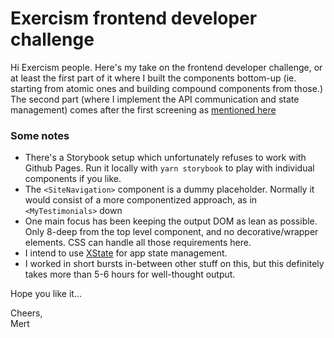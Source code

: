 # Exercism frontend developer challenge

Hi Exercism people. Here's my take on the frontend developer challenge, or at least the first part of it where I built the components bottom-up (ie. starting from atomic ones and building compound components from those.) The second part (where I implement the API communication and state management) comes after the first screening as [mentioned here](https://github.com/exercism/job-application-process/) 

### Some notes

- There's a Storybook setup which unfortunately refuses to work with Github Pages. 
  Run it locally with `yarn storybook` to play with individual components if you like.
- The `<SiteNavigation>` component is a dummy placeholder. Normally it would consist of a more componentized approach, as in `<MyTestimonials>` down
- One main focus has been keeping the output DOM as lean as possible. 
  Only 8-deep from the top level component, and no decorative/wrapper elements. CSS can handle all those requirements here.
- I intend to use [XState](https://xstate.js.org) for app state management.
- I worked in short bursts in-between other stuff on this, but this definitely
  takes more than 5-6 hours for well-thought output.

Hope you like it…

Cheers,  
Mert
